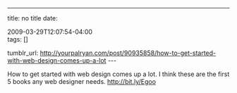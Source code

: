 ---
title: no title
date:

 2009-03-29T12:07:54-04:00  
tags:  []

tumblr_url:
http://yourpalryan.com/post/90935858/how-to-get-started-with-web-design-comes-up-a-lot
\-\--

How to get started with web design comes up a lot. I think these are the
first 5 books any web designer needs. <http://bit.ly/Egoo>
